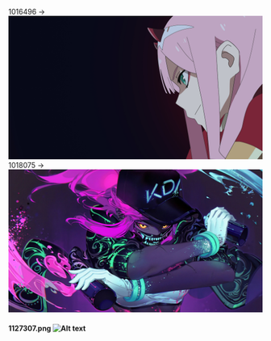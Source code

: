 1016496 -> ![Alt text](1016496.jpg) 
1018075 -> ![Alt text](1018075.jpg)
#### 1127307.png ![Alt text](1127307.png)
